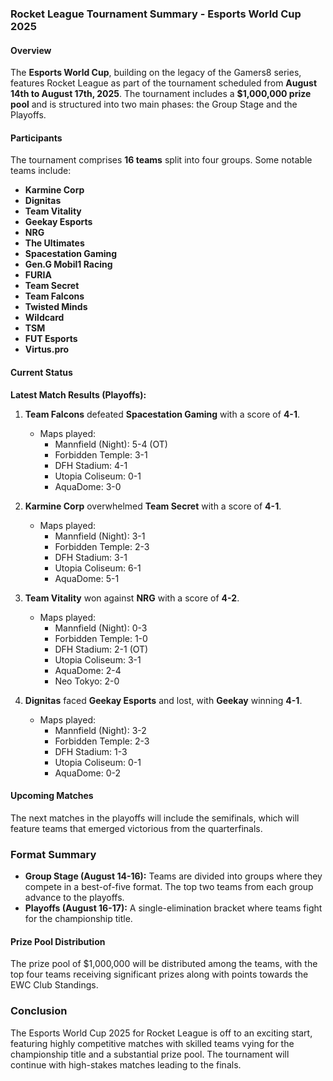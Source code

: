 ### Rocket League Tournament Summary - Esports World Cup 2025

#### Overview
The **Esports World Cup**, building on the legacy of the Gamers8 series, features Rocket League as part of the tournament scheduled from **August 14th to August 17th, 2025**. The tournament includes a **$1,000,000 prize pool** and is structured into two main phases: the Group Stage and the Playoffs.

#### Participants
The tournament comprises **16 teams** split into four groups. Some notable teams include:
- **Karmine Corp**
- **Dignitas**
- **Team Vitality**
- **Geekay Esports**
- **NRG**
- **The Ultimates**
- **Spacestation Gaming**
- **Gen.G Mobil1 Racing**
- **FURIA**
- **Team Secret**
- **Team Falcons**
- **Twisted Minds**
- **Wildcard**
- **TSM**
- **FUT Esports**
- **Virtus.pro**

#### Current Status
**Latest Match Results (Playoffs):**
1. **Team Falcons** defeated **Spacestation Gaming** with a score of **4-1**.
   - Maps played:
     - Mannfield (Night): 5-4 (OT)
     - Forbidden Temple: 3-1
     - DFH Stadium: 4-1
     - Utopia Coliseum: 0-1
     - AquaDome: 3-0

2. **Karmine Corp** overwhelmed **Team Secret** with a score of **4-1**.
   - Maps played:
     - Mannfield (Night): 3-1
     - Forbidden Temple: 2-3
     - DFH Stadium: 3-1
     - Utopia Coliseum: 6-1
     - AquaDome: 5-1

3. **Team Vitality** won against **NRG** with a score of **4-2**.
   - Maps played:
     - Mannfield (Night): 0-3
     - Forbidden Temple: 1-0
     - DFH Stadium: 2-1 (OT)
     - Utopia Coliseum: 3-1
     - AquaDome: 2-4
     - Neo Tokyo: 2-0

4. **Dignitas** faced **Geekay Esports** and lost, with **Geekay** winning **4-1**.
   - Maps played:
     - Mannfield (Night): 3-2
     - Forbidden Temple: 2-3
     - DFH Stadium: 1-3
     - Utopia Coliseum: 0-1
     - AquaDome: 0-2

#### Upcoming Matches
The next matches in the playoffs will include the semifinals, which will feature teams that emerged victorious from the quarterfinals.

### Format Summary
- **Group Stage (August 14-16):** Teams are divided into groups where they compete in a best-of-five format. The top two teams from each group advance to the playoffs.
- **Playoffs (August 16-17):** A single-elimination bracket where teams fight for the championship title.

#### Prize Pool Distribution
The prize pool of $1,000,000 will be distributed among the teams, with the top four teams receiving significant prizes along with points towards the EWC Club Standings.

### Conclusion
The Esports World Cup 2025 for Rocket League is off to an exciting start, featuring highly competitive matches with skilled teams vying for the championship title and a substantial prize pool. The tournament will continue with high-stakes matches leading to the finals.
